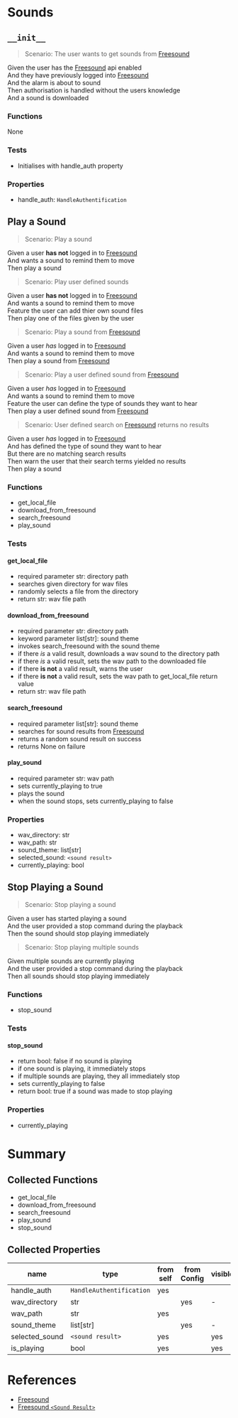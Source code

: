 # Sounds

## `__init__`

> Scenario: The user wants to get sounds from [Freesound](https://freesound.org)

Given the user has the [Freesound](https://freesound.org) api enabled  
And they have previously logged into [Freesound](https://freesound.org)  
And the alarm is about to sound  
Then authorisation is handled without the users knowledge  
And a sound is downloaded

### Functions

None

### Tests

- Initialises with handle_auth property

### Properties

- handle_auth: `HandleAuthentification`

## Play a Sound

> Scenario: Play a sound

Given a user **has not** logged in to [Freesound](https://freesound.org)  
And wants a sound to remind them to move  
Then play a sound

> Scenario: Play user defined sounds

Given a user **has not** logged in to [Freesound](https://freesound.org)  
And wants a sound to remind them to move  
Feature the user can add thier own sound files  
Then play one of the files given by the user

> Scenario: Play a sound from [Freesound](https://freesound.org)

Given a user _has_ logged in to [Freesound](https://freesound.org)  
And wants a sound to remind them to move  
Then play a sound from [Freesound](https://freesound.org)

> Scenario: Play a user defined sound from [Freesound](https://freesound.org)

Given a user _has_ logged in to [Freesound](https://freesound.org)  
And wants a sound to remind them to move  
Feature the user can define the type of sounds they want to hear  
Then play a user defined sound from [Freesound](https://freesound.org)

> Scenario: User defined search on [Freesound](https://freesound.org) returns no results

Given a user _has_ logged in to [Freesound](https://freesound.org)  
And has defined the type of sound they want to hear  
But there are no matching search results  
Then warn the user that their search terms yielded no results  
Then play a sound

### Functions

- get_local_file
- download_from_freesound
- search_freesound
- play_sound

### Tests

#### get_local_file

- required parameter str: directory path
- searches given directory for wav files
- randomly selects a file from the directory
- return str: wav file path

#### download_from_freesound

- required parameter str: directory path
- keyword parameter list[str]: sound theme
- invokes search_freesound with the sound theme
- if there _is_ a valid result, downloads a wav sound to the directory path
- if there _is_ a valid result, sets the wav path to the downloaded file
- if there **is not** a valid result, warns the user
- if there **is not** a valid result, sets the wav path to get_local_file return value
- return str: wav file path

#### search_freesound

- required parameter list[str]: sound theme
- searches for sound results from [Freesound](https://freesound.org)
- returns a random sound result on success
- returns None on failure

#### play_sound

- required parameter str: wav path
- sets currently_playing to true
- plays the sound
- when the sound stops, sets currently_playing to false

### Properties

- wav_directory: str
- wav_path: str
- sound_theme: list[str]
- selected_sound: `<sound result>`
- currently_playing: bool

## Stop Playing a Sound

> Scenario: Stop playing a sound

Given a user has started playing a sound  
And the user provided a stop command during the playback  
Then the sound should stop playing immediately

> Scenario: Stop playing multiple sounds

Given multiple sounds are currently playing  
And the user provided a stop command during the playback  
Then all sounds should stop playing immediately

### Functions

- stop_sound

### Tests

#### stop_sound

- return bool: false if no sound is playing
- if one sound is playing, it immediately stops
- if multiple sounds are playing, they all immediately stop
- sets currently_playing to false
- return bool: true if a sound was made to stop playing

### Properties

- currently_playing

# Summary

## Collected Functions

- get_local_file
- download_from_freesound
- search_freesound
- play_sound
- stop_sound

## Collected Properties

| name           | type                     | from self | from Config | visible? |
| -------------- | ------------------------ | --------- | ----------- | -------- |
| handle_auth    | `HandleAuthentification` | yes       |             |          |
| wav_directory  | str                      |           | yes         | -        |
| wav_path       | str                      | yes       |             |          |
| sound_theme    | list[str]                |           | yes         | -        |
| selected_sound | `<sound result>`         | yes       |             | yes      |
| is_playing     | bool                     | yes       |             | yes      |

# References

- [Freesound](https://freesound.org)
- [Freesound `<Sound Result>`](https://freesound.org/docs/api/resources_apiv2.html#response-sound-list)
